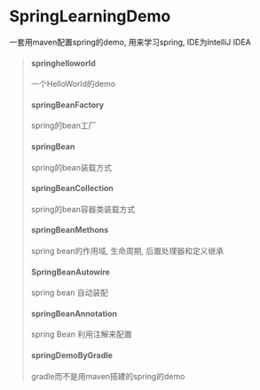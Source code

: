 # SpringLearningDemo
一套用maven配置spring的demo, 用来学习spring, IDE为IntelliJ IDEA

> #### springhelloworld
> 一个HelloWorld的demo
>
> #### springBeanFactory
> spring的bean工厂
>
> #### springBean
> spring的bean装载方式
>
> #### springBeanCollection
> spring的bean容器类装载方式
>
> #### springBeanMethons
> spring bean的作用域, 生命周期, 后置处理器和定义继承
>
> #### SpringBeanAutowire
> spring bean 自动装配
>
> #### springBeanAnnotation
> spring Bean 利用注解来配置
>
> #### springDemoByGradle
> gradle而不是用maven搭建的spring的demo